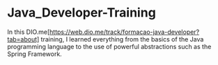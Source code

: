 # Java_Developer-Training
In this DIO.me[https://web.dio.me/track/formacao-java-developer?tab=about] training, I learned everything from the basics of the Java programming language to the use of powerful abstractions such as the Spring Framework. 
